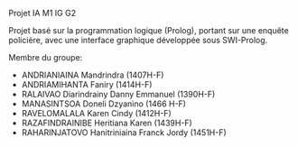 Projet IA M1 IG G2

Projet basé sur la programmation logique (Prolog), portant sur une enquête policière, avec une interface graphique développée sous SWI-Prolog.

Membre du groupe:
-  ANDRIANIAINA Mandrindra (1407H-F)
-  ANDRIAMIHANTA Faniry (1414H-F)
-  RALAIVAO Diarindrainy Danny Emmanuel (1390H-F)
-  MANASINTSOA Doneli Dzyanino (1466 H-F)
-  RAVELOMALALA Karen Cindy (1412H-F)
-  RAZAFINDRAINIBE Heritiana Karen (1439H-F)
-  RAHARINJATOVO Hanitriniaina Franck Jordy (1451H-F)
  
